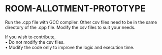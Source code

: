 # ROOM-ALLOTMENT-PROTOTYPE
Run the .cpp file with GCC compiler. Other csv files need to be in the same directory of the .cpp file. Modify the csv files to suit your needs. 

If you wish to contribute, <br />
• Do not modify the csv files.<br />
• Modify the code only to improve the logic and execution time.
